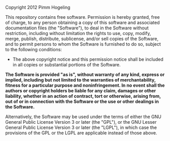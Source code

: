 Copyright 2012 Pimm Hogeling

This repository contains free software. Permission is hereby granted, free of charge, to any person obtaining a copy of this
software and associated documentation files (the "Software"), to deal in the Software without restriction, including without
limitation the rights to use, copy, modify, merge, publish, distribute, sublicense, and/or sell copies of the Software, and to
permit persons to whom the Software is furnished to do so, subject to the following conditions:

 * The above copyright notice and this permission notice shall be included in all copies or substantial portions of the
   Software.

**The Software is provided "as is", without warranty of any kind, express or implied, including but not limited to the
warranties of merchantability, fitness for a particular purpose and noninfringement. In no event shall the authors or copyright
holders be liable for any claim, damages or other liability, whether in an action of contract, tort or otherwise, arising from,
out of or in connection with the Software or the use or other dealings in the Software.**

Alternatively, the Software may be used under the terms of either the GNU General Public License Version 3 or later
(the "GPL"), or the GNU Lesser General Public License Version 3 or later (the "LGPL"), in which case the provisions of the GPL
or the LGPL are applicable instead of those above.
